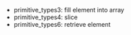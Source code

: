 + primitive_types3: fill element into array
+ primitive_types4: slice
+ primitive_types6: retrieve element